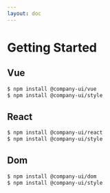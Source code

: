 ```yaml
---
layout: doc
---
```


# Getting Started

## Vue

```bash
$ npm install @company-ui/vue
$ npm install @company-ui/style
```

## React

```bash
$ npm install @company-ui/react
$ npm install @company-ui/style
```

## Dom

```bash
$ npm install @company-ui/dom
$ npm install @company-ui/style
```
